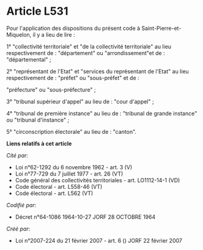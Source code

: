 # Article L531

Pour l'application des dispositions du présent code à Saint-Pierre-et-Miquelon, il y a lieu de lire :

1° "collectivité territoriale" et "de la collectivité territoriale" au lieu respectivement de : "département" ou
"arrondissement"et de : "départemental" ;

2° "représentant de l'Etat" et "services du représentant de l'Etat" au lieu respectivement de : "préfet" ou "sous-préfet" et
de :

"préfecture" ou "sous-préfecture" ;

3° "tribunal supérieur d'appel" au lieu de : "cour d'appel" ;

4° "tribunal de première instance" au lieu de : "tribunal de grande instance" ou "tribunal d'instance" ;

5° "circonscription électorale" au lieu de : "canton".

**Liens relatifs à cet article**

_Cité par_:

  - Loi n°62-1292 du 6 novembre 1962 - art. 3 (V)
  - Loi n°77-729 du 7 juillet 1977 - art. 26 (VT)
  - Code général des collectivités territoriales - art. LO1112-14-1 (VD)
  - Code électoral - art. L558-46 (VT)
  - Code électoral - art. L562 (VT)

_Codifié par_:

  - Décret n°64-1086 1964-10-27 JORF 28 OCTOBRE 1964

_Créé par_:

  - Loi n°2007-224 du 21 février 2007 - art. 6 () JORF 22 février 2007
